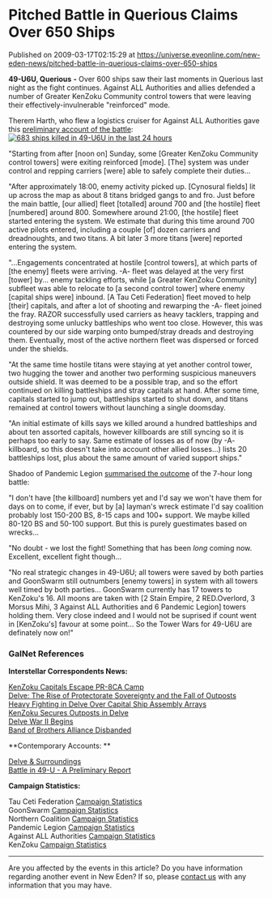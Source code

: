 # Pitched Battle in Querious Claims Over 650 Ships
Published on 2009-03-17T02:15:29 at https://universe.eveonline.com/new-eden-news/pitched-battle-in-querious-claims-over-650-ships

**49-U6U, Querious** **-** Over 600 ships saw their last moments in Querious last night as the fight continues. Against ALL Authorities and allies defended a number of Greater KenZoku Community control towers that were leaving their effectively-invulnerable "reinforced" mode.

Therem Harth, who flew a logistics cruiser for Against ALL Authorities gave this [preliminary account of the battle](http://www.eve-ic.net/media/igbd/igbd.php?faction=ic&url=http%3A%2F%2Fwww.eveonline.com%2Fingameboard.asp%3Fa%3Dtopic%26threadID%3D1025006):[![683 ships killed in 49-U6U in the last 24 hours](http://www.eve-ic.net/media/articles/2928/49u6uthumb.png)](http://www.eve-ic.net/media/igbd/igbd.php?faction=ic&url=http%3A%2F%2Fwww.eve-ic.net%2Fmedia%2Farticles%2F2928%2F49u6u.png)

"Starting from after [noon on] Sunday, some [Greater KenZoku Community control towers] were exiting reinforced [mode]. [The] system was under control and repping carriers [were] able to safely complete their duties...  
  
"After approximately 18:00, enemy activity picked up. [Cynosural fields] lit up across the map as about 8 titans bridged gangs to and fro. Just before the main battle, [our allied] fleet [totalled] around 700 and [the hostile] fleet [numbered] around 800. Somewhere around 21:00, [the hostile] fleet started entering the system. We estimate that during this time around 700 active pilots entered, including a couple [of] dozen carriers and dreadnoughts, and two titans. A bit later 3 more titans [were] reported entering the system.  
  
"...Engagements concentrated at hostile [control towers], at which parts of [the enemy] fleets were arriving. -A- fleet was delayed at the very first [tower] by... enemy tackling efforts, while [a Greater KenZoku Community] subfleet was able to relocate to [a second control tower] where enemy [capital ships were] inbound. [A Tau Ceti Federation] fleet moved to help [their] capitals, and after a lot of shooting and rewarping the -A- fleet joined the fray. RAZOR successfully used carriers as heavy tacklers, trapping and destroying some unlucky battleships who went too close. However, this was countered by our side warping onto bumped/stray dreads and destroying them. Eventually, most of the active northern fleet was dispersed or forced under the shields.  
  
"At the same time hostile titans were staying at yet another control tower, two hugging the tower and another two performing suspicious maneuvers outside shield. It was deemed to be a possible trap, and so the effort continued on killing battleships and stray capitals at hand. After some time, capitals started to jump out, battleships started to shut down, and titans remained at control towers without launching a single doomsday.  
  
"An initial estimate of kills says we killed around a hundred battleships and about ten assorted capitals, however killboards are still syncing so it is perhaps too early to say. Same estimate of losses as of now (by -A- killboard, so this doesn't take into account other allied losses...) lists 20 battleships lost, plus about the same amount of varied support ships."

Shadoo of Pandemic Legion [summarised the outcome](http://www.eve-ic.net/media/igbd/igbd.php?faction=ic&url=http%3A%2F%2Fwww.scrapheap-challenge.com%2Fviewtopic.php%3Ft%3D24438%26postdays%3D0%26postorder%3Dasc%26start%3D60) of the 7-hour long battle:

"I don't have [the killboard] numbers yet and I'd say we won't have them for days on to come, if ever, but by [a] layman's wreck estimate I'd say coalition probably lost 150-200 BS, 8-15 caps and 100+ support. We maybe killed 80-120 BS and 50-100 support. But this is purely guestimates based on wrecks...   
  
"No doubt - we lost the fight! Something that has been _long_ coming now. Excellent, excellent fight though...   
  
"No real strategic changes in 49-U6U; all towers were saved by both parties and GoonSwarm still outnumbers [enemy towers] in system with all towers well timed by both parties... GoonSwarm currently has 17 towers to KenZoku's 16. All moons are taken with [2 Stain Empire, 2 RED.Overlord, 3 Morsus Mihi, 3 Against ALL Authorities and 6 Pandemic Legion] towers holding them. Very close indeed and I would not be suprised if count went in [KenZoku's] favour at some point... So the Tower Wars for 49-U6U are definately now on!"

### GalNet References

**Interstellar Correspondents News:**

[KenZoku Capitals Escape PR-8CA Camp](http://www.eve-ic.net/media/igbd/igbd.php?article=2927)  
[Delve: The Rise of Protectorate Sovereignty and the Fall of Outposts](http://www.eve-ic.net/media/igbd/igbd.php?article=2796)  
[Heavy Fighting in Delve Over Capital Ship Assembly Arrays](http://www.eve-ic.net/media/igbd/igbd.php?article=2796)  
[KenZoku Secures Outposts in Delve](http://www.eve-ic.net/media/igbd/igbd.php?article=2770)  
[Delve War II Begins](http://www.eve-ic.net/media/igbd/igbd.php?article=2749)  
[Band of Brothers Alliance Disbanded](http://www.eve-ic.net/media/igbd/igbd.php?article=2737)

**Contemporary Accounts:  **

[Delve & Surroundings](http://www.eve-ic.net/media/igbd/igbd.php?faction=ic&url=http%3A%2F%2Fwww.scrapheap-challenge.com%2Fviewtopic.php%3Ft%3D24438)  
[Battle in 49-U - A Preliminary Report](http://www.eve-ic.net/media/igbd/igbd.php?faction=ic&url=http%3A%2F%2Fwww.eveonline.com%2Fingameboard.asp%3Fa%3Dtopic%26threadID%3D1025006)

**Campaign Statistics:**

Tau Ceti Federation [Campaign Statistics](http://www.eve-ic.net/media/igbd/igbd.php?faction=ic&url=http%3A%2F%2Fkillboard.tauceti-federation.com%2F%3Fa%3Dhome)  
GoonSwarm [Campaign Statistics](http://www.eve-ic.net/media/igbd/igbd.php?faction=ic&url=http%3A%2F%2Fkillboard.goonfleet.com%2F)  
Northern Coalition [Campaign Statistics](http://www.eve-ic.net/media/igbd/igbd.php?faction=ic&url=http%3A%2F%2Fwww.northern-coalition.com%2F)  
Pandemic Legion [Campaign Statistics](http://www.eve-ic.net/media/igbd/igbd.php?faction=ic&url=https%3A%2F%2Fwww.pandemic-legion.com%2Fkillboard%2F)  
Against ALL Authorities [Campaign Statistics](http://www.eve-ic.net/media/igbd/igbd.php?faction=ic&url=http%3A%2F%2Fwww.a-kills.com%2F)  
KenZoku [Campaign Statistics](http://www.eve-ic.net/media/igbd/igbd.php?faction=ic&url=http%3A%2F%2Fwww.killboard.net%2F)

 

* * *

Are you affected by the events in this article? Do you have information regarding another event in New Eden? If so, please [contact us](http://myeve.eve-online.com/news.asp?a=submitrp) with any information that you may have.
